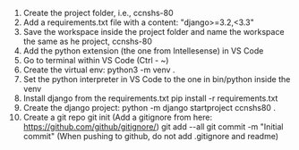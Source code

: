 1. Create the project folder, i.e., ccnshs-80
2. Add a requirements.txt file with a content:
    "django>=3.2,<3.3"
3. Save the workspace inside the project folder and name the workspace the same as he project, ccnshs-80
4. Add the python extension (the one from Intellesense) in VS Code
5. Go to terminal within VS Code (Ctrl - ~)
6. Create the virtual env:
    python3 -m venv .
7. Set the python interpreter in VS Code to the one in bin/python inside the venv
8. Install django from the requirements.txt
    pip install -r requirements.txt
9. Create the django project:
    python -m django startproject ccnshs80 .
10. Create a git repo
    git init
    (Add a gitignore from here: https://github.com/github/gitignore/)
    git add --all
    git commit -m "Initial commit"
    (When pushing to github, do not add .gitignore and readme)